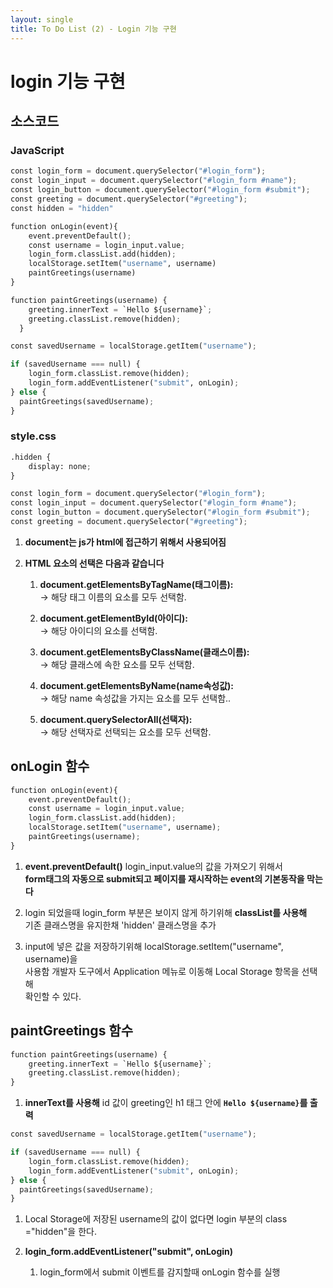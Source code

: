 ```yaml
---
layout: single
title: To Do List (2) - Login 기능 구현
---
```

# login 기능 구현 

## 소스코드 

### JavaScript


```python
const login_form = document.querySelector("#login_form");
const login_input = document.querySelector("#login_form #name");
const login_button = document.querySelector("#login_form #submit");
const greeting = document.querySelector("#greeting");
const hidden = "hidden"

function onLogin(event){
    event.preventDefault();
    const username = login_input.value;
    login_form.classList.add(hidden);
    localStorage.setItem("username", username)
    paintGreetings(username)
}

function paintGreetings(username) {
    greeting.innerText = `Hello ${username}`;
    greeting.classList.remove(hidden);
  }

const savedUsername = localStorage.getItem("username");

if (savedUsername === null) {
    login_form.classList.remove(hidden);
    login_form.addEventListener("submit", onLogin);
} else {
  paintGreetings(savedUsername);
}
```

### style.css


```python
.hidden {
    display: none;
}
```


```python
const login_form = document.querySelector("#login_form");
const login_input = document.querySelector("#login_form #name");
const login_button = document.querySelector("#login_form #submit");
const greeting = document.querySelector("#greeting");
```

1. **document는 js가 html에 접근하기 위해서 사용되어짐**

2. **HTML 요소의 선택은 다음과 같습니다**

    1) **document.getElementsByTagName(태그이름):** <br>
       -> 해당 태그 이름의 요소를 모두 선택함.

    2) **document.getElementById(아이디):** <br>
        -> 해당 아이디의 요소를 선택함.

    3) **document.getElementsByClassName(클래스이름):** <br>
        -> 해당 클래스에 속한 요소를 모두 선택함.

    4) **document.getElementsByName(name속성값):** <br>
       -> 해당 name 속성값을 가지는 요소를 모두 선택함..

    5) **document.querySelectorAll(선택자):** <br>
       -> 해당 선택자로 선택되는 요소를 모두 선택함.

## onLogin 함수 


```python
function onLogin(event){
    event.preventDefault();
    const username = login_input.value;
    login_form.classList.add(hidden);
    localStorage.setItem("username", username);
    paintGreetings(username);
}
```

1. **event.preventDefault()**
   login_input.value의 값을 가져오기 위해서 <br>
   **form태그의 자동으로 submit되고 페이지를 재시작하는 event의 기본동작을 막는다** <br>   
  
2. login 되었을때 login_form 부분은 보이지 않게 하기위해 **classList를 사용해** <br>
   기존 클래스명을 유지한채 'hidden' 클래스명을 추가

3. input에 넣은 값을 저장하기위해 localStorage.setItem("username", username)을   
   사용함 개발자 도구에서 Application 메뉴로 이동해 Local Storage 항목을 선택해   
   확인할 수 있다. 

## paintGreetings 함수 


```python
function paintGreetings(username) {
    greeting.innerText = `Hello ${username}`;
    greeting.classList.remove(hidden);
}
```

1. **innerText를 사용해** id 값이 greeting인 h1 태그 안에 **`Hello ${username}`를 출력** 


```python
const savedUsername = localStorage.getItem("username");

if (savedUsername === null) {
    login_form.classList.remove(hidden);
    login_form.addEventListener("submit", onLogin);
} else {
  paintGreetings(savedUsername);
}
```

1. Local Storage에 저장된 username의 값이 없다면 login 부분의 class ="hidden"을 한다.

2. **login_form.addEventListener("submit", onLogin)** <br>
    1) login_form에서 submit 이벤트를 감지할때 onLogin 함수를 실행  
